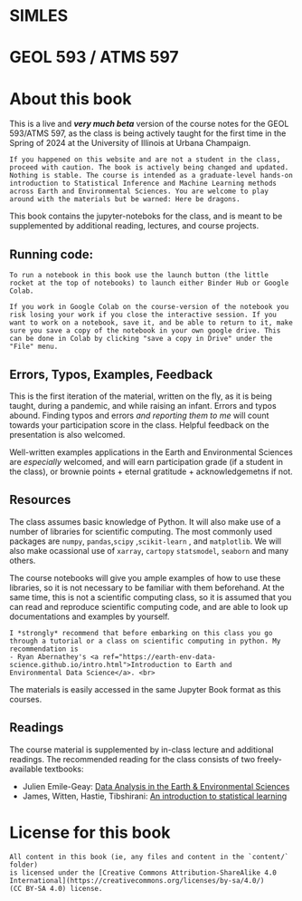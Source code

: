 # SIMLES
# GEOL 593 / ATMS 597 

# About this book
This is a live and ***very much beta*** version of the course notes for the GEOL 593/ATMS 597, as the class is being actively taught for the first time in the Spring of 2024 at the University of Illinois at Urbana Champaign. 

```{warning}
If you happened on this website and are not a student in the class, proceed with caution. The book is actively being changed and updated. Nothing is stable. The course is intended as a graduate-level hands-on introduction to Statistical Inference and Machine Learning methods across Earth and Environmental Sciences. You are welcome to play around with the materials but be warned: Here be dragons.
```

This book contains the jupyter-noteboks for the class, and is meant to be supplemented by additional reading, lectures, and course projects.

## Running code:
```{important}
To run a notebook in this book use the launch button (the little rocket at the top of notebooks) to launch either Binder Hub or Google Colab. 
```
```{danger}
If you work in Google Colab on the course-version of the notebook you risk losing your work if you close the interactive session. If you want to work on a notebook, save it, and be able to return to it, make sure you save a copy of the notebook in your own google drive. This can be done in Colab by clicking "save a copy in Drive" under the "File" menu.
```

## Errors, Typos, Examples, Feedback
This is the first iteration of the material, written on the fly, as it is being taught, during a pandemic, and while raising an infant. Errors and typos abound. Finding typos and errors *and reporting them to me* will count towards your participation score in the class. Helpful feedback on the presentation is also welcomed. 

Well-written examples applications in the Earth and Environmental Sciences are *especially* welcomed, and will earn participation grade (if a student in the class), or brownie points + eternal gratitude + acknowledgemetns if not. 


## Resources
The class assumes basic knowledge of Python. It will also make use of a number of libraries for scientific computing. The most commonly used packages are <code>numpy</code>, <code>pandas</code>,<code>scipy</code> ,<code>scikit-learn</code> , and <code>matplotlib</code>. We will also make ocassional use of <code>xarray</code>, <code>cartopy</code> <code>statsmodel</code>, <code>seaborn</code> and many others. 

The course notebooks will give you ample examples of how to use these libraries, so it is not necessary to be familiar with them beforehand. At the same time, this is not a scientific computing class, so it is assumed that you can read and reproduce scientific computing code, and are able to look up documentations and examples by yourself.

```{Tip}
I *strongly* recommend that before embarking on this class you go through a tutorial or a class on scientific computing in python. My recommendation is 
- Ryan Abernathey's <a ref="https://earth-env-data-science.github.io/intro.html">Introduction to Earth and 
Environmental Data Science</a>. <br>
```
The materials is  easily accessed in the same Jupyter Book format as this courses.


## Readings
The course material is supplemented by in-class lecture and additional readings. The recommended reading for the class consists of two freely-available textbooks:
- Julien Emile-Geay: <a href="https://figshare.com/articles/book/Data_Analysis_in_the_Earth_Environmental_Sciences/1014336/10">Data Analysis in the Earth & Environmental Sciences</a>
- James, Witten, Hastie, Tibshirani: <a href="•	James, Witten, Hastie, Tibshirani: An introduction to statistical learning ">An introduction to statistical learning</a>

# License for this book

```{Note}
All content in this book (ie, any files and content in the `content/` folder)
is licensed under the [Creative Commons Attribution-ShareAlike 4.0 International](https://creativecommons.org/licenses/by-sa/4.0/)
(CC BY-SA 4.0) license.
```